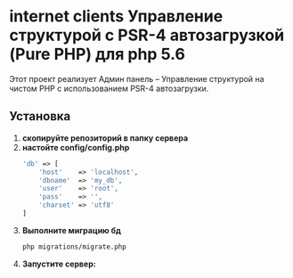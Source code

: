 # internet clients Управление структурой с PSR-4 автозагрузкой (Pure PHP) для php 5.6

Этот проект реализует Админ панель – Управление структурой на чистом PHP с использованием PSR-4 автозагрузки.

## Установка
1. **скопируйте репозиторий в папку сервера**
2. **настойте config/config.php**
    ```php 
    'db' => [
        'host'    => 'localhost',
        'dbname'  => 'my_db',
        'user'    => 'root',
        'pass'    => '',
        'charset' => 'utf8'
    ]
    ```
3. **Выполните миграцию бд**
      ```bash
      php migrations/migrate.php
      ```
4. **Запустите сервер:**
